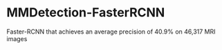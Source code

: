 # MMDetection-FasterRCNN
Faster-RCNN that achieves an average precision of 40.9% on 46,317 MRI images
